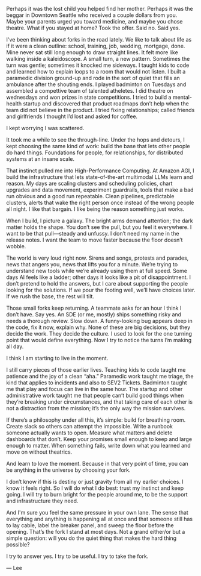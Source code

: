 Perhaps it was the lost child you helped find her mother. Perhaps it was the beggar in Downtown Seattle who received a couple dollars from you. Maybe your parents urged you toward medicine, and maybe you chose theatre. What if you stayed at home? Took the offer. Said no. Said yes.

I've been thinking about forks in the road lately. We like to talk about life as if it were a clean outline: school, training, job, wedding, mortgage, done. Mine never sat still long enough to draw straight lines. It felt more like walking inside a kaleidoscope. A small turn, a new pattern. Sometimes the turn was gentle; sometimes it knocked me sideways. I taught kids to code and learned how to explain loops to a room that would not listen. I built a paramedic division ground-up and rode in the sort of quiet that fills an ambulance after the shouting ends. I played badminton on Tuesdays and assembled a compettive team of talented atheletes. I did theatre on wednesdays and won prizes in state competitions. I tried to build a mental-health startup and discovered that product roadmaps don’t help when the team did not believe in the product. I tried fixing relationships; called friends and girlfriends I thought I’d lost and asked for coffee.

I kept worrying I was scattered.

It took me a while to see the through-line. Under the hops and detours, I kept choosing the same kind of work: build the base that lets other people do hard things. Foundations for people, for relationships, for distributed systems at an insane scale.

That instinct pulled me into High-Performance Computing. At Amazon AGI, I build the infrastructure that lets state-of-the-art multimodal LLMs learn and reason. My days are scaling clusters and scheduling policies, chart upgrades and data movement, experiment guardrails, tools that make a bad run obvious and a good run repeatable. Clean pipelines, predictable clusters, alerts that wake the right person once instead of the wrong people all night. I like that bargain. I like being the reason something just works.

When I build, I picture a galaxy. The bright arms demand attention; the dark matter holds the shape. You don’t see the pull, but you feel it everywhere. I want to be that pull—steady and unfussy. I don’t need my name in the release notes. I want the team to move faster because the floor doesn’t wobble.                                                                                                                                                                                     

The world is very loud right now. Sirens and songs, protests and parades, news that angers you, news that lifts you for a minute. We’re trying to understand new tools while we’re already using them at full speed. Some days AI feels like a ladder; other days it looks like a pit of disappointment. I don’t pretend to hold the answers, but I care about supporting the people looking for the solutions. If we pour the footing well, we’ll have choices later. If we rush the base, the rest will tilt.

Those small forks keep returning. A teammate asks for an hour I think I don’t have. Say yes. An SDE (or me, mostly) ships something risky and needs a thorough review. Slow down. A funny-looking bug appears deep in the code, fix it now, explain why. None of these are big decisions, but they decide the work. They decide the culture. I used to look for the one turning point that would define everything. Now I try to notice the turns I’m making all day.

I think I am starting to live in the moment.

I still carry pieces of those earlier lives. Teaching kids to code taught me patience and the joy of a clean “aha.” Paramedic work taught me triage, the kind that applies to incidents and also to SEV2 Tickets. Badminton taught me that play and focus can live in the same hour. The startup and other administrative work taught me that people can’t build good things when they’re breaking under circumstances, and that taking care of each other is not a distraction from the mission; it’s the only way the mission survives.

If there’s a philosophy under all this, it’s simple: build for breathing room. Create slack so others can attempt the impossible. Write a runbook someone actually wants to open. Measure what matters and delete dashboards that don’t. Keep your promises small enough to keep and large enough to matter. When something fails, write down what you learned and move on without theatrics.

And learn to love the moment. Because in that very point of time, you can be anything in the universe by choosing your fork.

I don’t know if this is destiny or just gravity from all my earlier choices. I know it feels right. So I will do what I do best: trust my instinct and keep going. I will try to burn bright for the people around me, to be the support and infrastructure they need.

And I'm sure you feel the same pressure in your own lane. The sense that everything and anything is happening all at once and that someone still has to lay cable, label the breaker panel, and sweep the floor before the opening. That’s the fork I stand at most days. Not a grand either/or but a simple question: will you do the quiet thing that makes the hard thing possible?

I try to answer yes. I try to be useful. I try to take the fork.

— Lee
